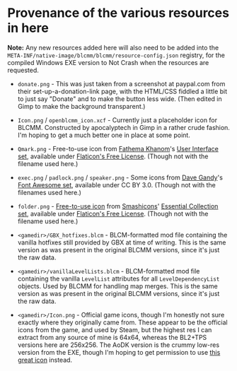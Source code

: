 Provenance of the various resources in here
===========================================

**Note:** Any new resources added here will also need to be added into
the `META-INF/native-image/blcmm/blcmm/resource-config.json` registry,
for the compiled Windows EXE version to Not Crash when the resources
are requested.

* `donate.png` - This was just taken from a screenshot at paypal.com from
  their set-up-a-donation-link page, with the HTML/CSS fiddled a little
  bit to just say "Donate" and to make the button less wide.  (Then edited
  in Gimp to make the background transparent.)

* `Icon.png` / `openblcmm_icon.xcf` - Currently just a placeholder icon for
  BLCMM.  Constructed by apocalyptech in Gimp in a rather crude fashion.
  I'm hoping to get a much better one in place at some point.

* `Qmark.png` - Free-to-use icon from [Fathema Khanom](https://www.flaticon.com/authors/fathema-khanom)'s
  [User Interface set](https://www.flaticon.com/packs/user-interface-2899), available
  under [Flaticon's Free License](https://www.flaticon.com/free-icons/ui).
  (Though not with the filename used here.)

* `exec.png` / `padlock.png` / `speaker.png` - Some icons from
  [Dave Gandy](http://www.flaticon.com/authors/dave-gandy)'s
  [Font Awesome set](http://www.flaticon.com/packs/font-awesome), available under
  CC BY 3.0.  (Though not with the filenames used here.)

* `folder.png` - [Free-to-use icon](https://www.flaticon.com/free-icon/folder_148955)
  from [Smashicons](https://www.flaticon.com/authors/smashicons)'
  [Essential Collection set](https://www.flaticon.com/packs/essential-collection),
  available under [Flaticon's Free License](https://www.flaticon.com/free-icons/ui).
  (Though not with the filename used here.)

* `<gamedir>/GBX_hotfixes.blcm` - BLCM-formatted mod file containing the
  vanilla hotfixes still provided by GBX at time of writing.  This is the
  same version as was present in the original BLCMM versions, since it's
  just the raw data.

* `<gamedir>/vanillaLevelLists.blcm` - BLCM-formatted mod file containing
  the vanilla `LevelList` attributes for all `LevelDependencyList` objects.
  Used by BLCMM for handling map merges.  This is the same version as was
  present in the original BLCMM versions, since it's just the raw data.

* `<gamedir>/Icon.png` - Official game icons, though I'm honestly not sure
  exactly where they originally came from.  These appear to be the official
  icons from the game, and used by Steam, but the highest res I can extract
  from any source of mine is 64x64, whereas the BL2+TPS versions here are
  256x256.  The AoDK version is the crummy low-res version from the EXE,
  though I'm hoping to get permission to use [this great icon](https://www.steamgriddb.com/icon/10266)
  instead.

